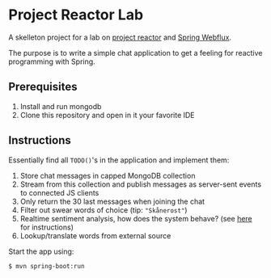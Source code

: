 # Project Reactor Lab

A skelleton project for a lab on [project reactor](https://projectreactor.io/) and [Spring Webflux](https://docs.spring.io/spring/docs/current/spring-framework-reference/web-reactive.html).

The purpose is to write a simple chat application to get a feeling for reactive programming with Spring.

## Prerequisites 

1. Install and run mongodb
1. Clone this repository and open in it your favorite IDE

## Instructions

Essentially find all `TODO()`'s in the application and implement them:

1. Store chat messages in capped MongoDB collection
1. Stream from this collection and publish messages as server-sent events to connected JS clients
1. Only return the 30 last messages when joining the chat
1. Filter out swear words of choice (tip: `"Skånerost"`)
1. Realtime sentiment analysis, how does the system behave? (see [here](https://github.com/johanhaleby/rx-kdag#sentiment-analyzer) for instructions)
1. Lookup/translate words from external source

Start the app using: 

```bash
$ mvn spring-boot:run
```
